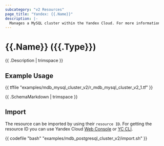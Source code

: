 ```yaml
---
subcategory: "v2 Resources"
page_title: "Yandex: {{.Name}}"
description: |-
  Manages a MySQL cluster within the Yandex Cloud. For more information, see the official documentation https://cloud.yandex.com/docs/managed-mysql/. How to connect to the DB https://yandex.cloud/docs/managed-mysql/quickstart#connect. To connect, use port 6432. The port number is not configurable.
---
```


# {{.Name}} ({{.Type}})

{{ .Description | trimspace }}

## Example Usage

{{ tffile "examples/mdb_mysql_cluster_v2/r_mdb_mysql_cluster_v2_1.tf" }}

{{ .SchemaMarkdown | trimspace }}

## Import

The resource can be imported by using their `resource ID`. For getting the resource ID you can use Yandex Cloud [Web Console](https://console.yandex.cloud) or [YC CLI](https://yandex.cloud/docs/cli/quickstart).

{{ codefile "bash" "examples/mdb_postgresql_cluster_v2/import.sh" }}
